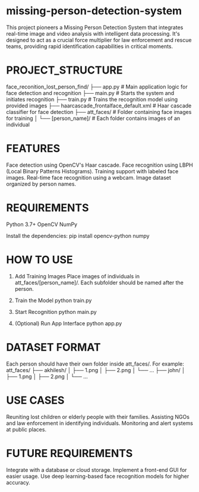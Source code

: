 # missing-person-detection-system
This project pioneers a Missing Person Detection System that integrates real-time image and video analysis with intelligent data processing. It's designed to act as a crucial force multiplier for law enforcement and rescue teams, providing rapid identification capabilities in critical moments.

# PROJECT_STRUCTURE
face_reconition_lost_person_find/
├── app.py                      # Main application logic for face detection and recognition
├── main.py                     # Starts the system and initiates recognition
├── train.py                    # Trains the recognition model using provided images
├── haarcascade_frontalface_default.xml  # Haar cascade classifier for face detection
├── att_faces/                  # Folder containing face images for training
│   └── [person_name]/          # Each folder contains images of an individual

# FEATURES
Face detection using OpenCV's Haar cascade.
Face recognition using LBPH (Local Binary Patterns Histograms).
Training support with labeled face images.
Real-time face recognition using a webcam.
Image dataset organized by person names.

# REQUIREMENTS
Python 3.7+
OpenCV
NumPy

Install the dependencies:
pip install opencv-python numpy

#  HOW TO USE 
1. Add Training Images
Place images of individuals in att_faces/[person_name]/.
Each subfolder should be named after the person.

2. Train the Model
python train.py

3. Start Recognition
python main.py

4. (Optional) Run App Interface
python app.py

# DATASET FORMAT
Each person should have their own folder inside att_faces/. For example:
att_faces/
├── akhilesh/
│   ├── 1.png
│   ├── 2.png
│   └── ...
├── john/
│   ├── 1.png
│   ├── 2.png
│   └── ...

# USE CASES
Reuniting lost children or elderly people with their families.
Assisting NGOs and law enforcement in identifying individuals.
Monitoring and alert systems at public places.

# FUTURE REQUIREMENTS
Integrate with a database or cloud storage.
Implement a front-end GUI for easier usage.
Use deep learning-based face recognition models for higher accuracy.







